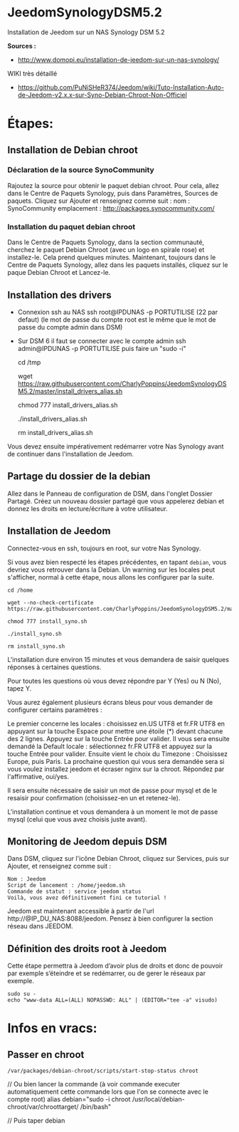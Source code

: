 # JeedomSynologyDSM5.2
Installation de Jeedom sur un NAS Synology DSM 5.2

**Sources :**
* http://www.domopi.eu/installation-de-jeedom-sur-un-nas-synology/

WIKI très détaillé
* https://github.com/PuNiSHeR374/Jeedom/wiki/Tuto-Installation-Auto-de-Jeedom-v2.x.x-sur-Syno-Debian-Chroot-Non-Officiel 

Étapes:
==
Installation de Debian chroot
-
### Déclaration de la source SynoCommunity
Rajoutez la source pour obtenir le paquet debian chroot. Pour cela, allez dans le Centre de Paquets Synology, puis dans Paramètres, Sources de paquets. 
Cliquez sur Ajouter et renseignez comme suit :
nom : SynoCommunity
emplacement : http://packages.synocommunity.com/

### Installation du paquet debian chroot
Dans le Centre de Paquets Synology, dans la section communauté, cherchez le paquet Debian Chroot (avec un logo en spirale rose) et installez-le. Cela prend quelques minutes. 
Maintenant, toujours dans le Centre de Paquets Synology, allez dans les paquets installés, cliquez sur le paque Debian Chroot et Lancez-le.

Installation des drivers
-
* Connexion ssh au NAS
ssh root@IPDUNAS -p PORTUTILISE (22 par defaut)
(le mot de passe du compte root est le même que le mot de passe du compte admin dans DSM)
* Sur DSM 6 il faut se connecter avec le compte admin ssh admin@IPDUNAS -p PORTUTILISE puis faire un "sudo -i"
    
    cd /tmp
    
    wget https://raw.githubusercontent.com/CharlyPoppins/JeedomSynologyDSM5.2/master/install_drivers_alias.sh
    
    chmod 777 install_drivers_alias.sh
    
    ./install_drivers_alias.sh
    
    rm install_drivers_alias.sh
    

Vous devez ensuite impérativement redémarrer votre Nas Synology avant de continuer dans l'installation de Jeedom.

Partage du dossier de la debian
-
Allez dans le Panneau de configuration de DSM, dans l'onglet Dossier Partagé. Créez un nouveau dossier partagé que vous appelerez debian et donnez les droits en lecture/écriture à votre utilisateur.

Installation de Jeedom
-
Connectez-vous en ssh, toujours en root, sur votre Nas Synology.

Si vous avez bien respecté les étapes précédentes, en tapant `debian`, vous devriez vous retrouver dans la Debian. Un warning sur les locales peut s'afficher, normal à cette étape, nous allons les configurer par la suite.


    cd /home
    
    wget --no-check-certificate https://raw.githubusercontent.com/CharlyPoppins/JeedomSynologyDSM5.2/master/install_syno.sh
    
    chmod 777 install_syno.sh
    
    ./install_syno.sh
    
    rm install_syno.sh
    
L'installation dure environ 15 minutes et vous demandera de saisir quelques réponses à certaines questions.

Pour toutes les questions où vous devez répondre par Y (Yes) ou N (No), tapez Y.

Vous aurez également plusieurs écrans bleus pour vous demander de configurer certains paramètres :

Le premier concerne les locales : choisissez en.US UTF8 et fr.FR UTF8 en appuyant sur la touche Espace pour mettre une étoile (*) devant chacune des 2 lignes. Appuyez sur la touche Entrée pour valider.
Il vous sera ensuite demandé la Default locale : sélectionnez fr.FR UTF8 et appuyez sur la touche Entrée pour valider.
Ensuite vient le choix du Timezone : Choisissez Europe, puis Paris.
La prochaine question qui vous sera demandée sera si vous voulez installez jeedom et écraser nginx sur la chroot. Répondez par l'affirmative, oui/yes.

Il sera ensuite nécessaire de saisir un mot de passe pour mysql et de le resaisir pour confirmation (choisissez-en un et retenez-le).

L'installation continue et vous demandera à un moment le mot de passe mysql (celui que vous avez choisis juste avant).

Monitoring de Jeedom depuis DSM
-
Dans DSM, cliquez sur l'icône Debian Chroot, cliquez sur Services, puis sur Ajouter, et renseignez comme suit :

    Nom : Jeedom
    Script de lancement : /home/jeedom.sh
    Commande de statut : service jeedom status
    Voilà, vous avez définitivement fini ce tutorial !

Jeedom est maintenant accessible à partir de l'url http://@IP_DU_NAS:8088/jeedom. 
Pensez à bien configurer la section réseau dans JEEDOM.

Définition des droits root à Jeedom
-
Cette étape permettra à Jeedom d’avoir plus de droits et donc de pouvoir par exemple s’éteindre et se redémarrer, ou de gerer le réseaux par exemple.

    sudo su -
    echo "www-data ALL=(ALL) NOPASSWD: ALL" | (EDITOR="tee -a" visudo)
    

Infos en vracs:
==
Passer en chroot
-

    /var/packages/debian-chroot/scripts/start-stop-status chroot

// Ou bien lancer la commande (à voir commande executer automatiquement cette commande lors que l'on se connecte avec le compte root)
alias debian="sudo -i chroot /usr/local/debian-chroot/var/chroottarget/ /bin/bash"

// Puis taper
debian
